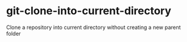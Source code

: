 # git-clone-into-current-directory
Clone a repository into current directory without creating a new parent folder

